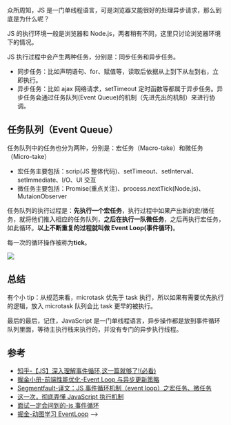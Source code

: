 众所周知，JS 是一门单线程语言，可是浏览器又能很好的处理异步请求，那么到底是为什么呢？

JS 的执行环境一般是浏览器和 Node.js，两者稍有不同，这里只讨论浏览器环境下的情况。

JS 执行过程中会产生两种任务，分别是：同步任务和异步任务。

- 同步任务：比如声明语句、for、赋值等，读取后依据从上到下从左到右，立即执行。
- 异步任务：比如 ajax 网络请求，setTimeout 定时函数等都属于异步任务。异步任务会通过任务队列(Event Queue)的机制（先进先出的机制）来进行协调。

## 任务队列（Event Queue）

任务队列中的任务也分为两种，分别是：宏任务（Macro-take）和微任务（Micro-take）

- 宏任务主要包括：scrip(JS 整体代码)、setTimeout、setInterval、setImmediate、I/O、UI 交互
- 微任务主要包括：Promise(重点关注)、process.nextTick(Node.js)、MutaionObserver

任务队列的执行过程是：**先执行一个宏任务**，执行过程中如果产出新的宏/微任务，就将他们推入相应的任务队列，**之后在执行一队微任务**，之后再执行宏任务，如此循环。**以上不断重复的过程就叫做 Event Loop(事件循环)**。

每一次的循环操作被称为**tick**。

![](//p3-juejin.byteimg.com/tos-cn-i-k3u1fbpfcp/52bec546cf0748f9b89f5ca537d77baa~tplv-k3u1fbpfcp-zoom-1.image)

<!--
## 理解微任务和宏任务的执行执行过程

```js
console.log("script start");

setTimeout(function() {
  console.log("setTimeout");
}, 0);

Promise.resolve()
  .then(function() {
    console.log("promise1");
  })
  .then(function() {
    console.log("promise2");
  });

console.log("script end");
```

按照上面的内容，分析执行步骤：

1. 宏任务：执行整体代码（相当于`<script>`中的代码）：
   1. 输出: `script start`
   2. 遇到 setTimeout，加入宏任务队列，当前宏任务队列(setTimeout)
   3. 遇到 promise，加入微任务，当前微任务队列(promise1)
   4. 输出：`script end`
2. 微任务：执行微任务队列（promise1）
   1. 输出：`promise1`，then 之后产生一个微任务，加入微任务队列，当前微任务队列（promise2）
   2. 执行 then，输出`promise2`
3. 执行渲染操作，更新界面（敲黑板划重点）。
4. 宏任务：执行 setTimeout
   1. 输出：`setTimeout`

## Promise 的执行

`new Promise(..)`中的代码，也是同步代码，会立即执行。只有`then`之后的代码，才是异步执行的代码，是一个微任务。

```js
console.log("script start");

setTimeout(function() {
  console.log("timeout1");
}, 10);

new Promise((resolve) => {
  console.log("promise1");
  resolve();
  setTimeout(() => console.log("timeout2"), 10);
}).then(function() {
  console.log("then1");
});

console.log("script end");
```

**步骤解析：**

- 当前任务队列：微任务: [], 宏任务：[`<script>`]

1. 宏任务：
   1. 输出: `script start`
   2. 遇到 timeout1，加入宏任务
   3. 遇到 Promise，输出`promise1`，直接 resolve，将 then 加入微任务，遇到 timeout2，加入宏任务。
   4. 输出`script end`
   5. 宏任务第一个执行结束

- 当前任务队列：微任务[then1]，宏任务[timeou1, timeout2]

1. 微任务：
   1. 执行 then1，输出`then1`
   2. 微任务队列清空

- 当前任务队列：微任务[]，宏任务[timeou1, timeout2]

1. 宏任务：
   1. 输出`timeout1`
   2. 输出`timeout2`

- 当前任务队列：微任务[]，宏任务[timeou2]

4. 微任务：
   1. 为空跳过

- 当前任务队列：微任务[]，宏任务[timeou2]

5. 宏任务：
   1. 输出`timeout2`

## async/await 的执行

async 和 await 其实就是 Generator 和 Promise 的语法糖。

async 函数和普通 函数没有什么不同，他只是表示这个函数里有异步操作的方法，并返回一个 Promise 对象

翻译过来其实就是：

```js
// async/await 写法
async function async1() {
  console.log("async1 start");
  await async2();
  console.log("async1 end");
}
// Promise 写法
async function async1() {
  console.log("async1 start");
  Promise.resolve(async2()).then(() => console.log("async1 end"));
}
```

看例子：

```js
async function async1() {
  console.log("async1 start");
  await async2();
  console.log("async1 end");
}
async function async2() {
  console.log("async2");
}
async1();
setTimeout(() => {
  console.log("timeout");
}, 0);
new Promise(function(resolve) {
  console.log("promise1");
  resolve();
}).then(function() {
  console.log("promise2");
});
console.log("script end");
```

**步骤解析：**

- 当前任务队列：宏任务：[`<script>`]，微任务: []

1. 宏任务：
   1. **输出：**`async1 start`
   2. 遇到 async2，**输出：**`async2`，并将 then（async1 end）加入微任务
   3. 遇到 setTimeout，加入宏任务。
   4. 遇到 Promise，**输出：**`promise1`，直接 resolve，将 then(promise2)加入微任务
   5. **输出：**`script end`

- 当前任务队列：微任务[promise2, async1 end]，宏任务[timeout]

2. 微任务：
   1. **输出：**`promise2`
   2. promise2 出队
   3. **输出：**`async1 end`
   4. async1 end 出队
   5. 微任务队列清空

- 当前任务队列：微任务[]，宏任务[timeout]

3. 宏任务：
   1. **输出：**`timeout`
   2. timeout 出队，宏任务清空

**"任务队列"是一个事件的队列（也可以理解成消息的队列），IO 设备完成一项任务，就在"任务队列"中添加一个事件，表示相关的异步任务可以进入"执行栈"了**。主线程读取"任务队列"，就是读取里面有哪些事件。

"任务队列"中的事件，除了 IO 设备的事件以外，还包括一些用户产生的事件（比如鼠标点击、页面滚动等等）。只要指定过回调函数，这些事件发生时就会进入"任务队列"，等待主线程读取。

所谓"回调函数"（callback），就是那些会被主线程挂起来的代码。异步任务必须指定回调函数，当主线程开始执行异步任务，就是执行对应的回调函数。

"任务队列"是一个先进先出的数据结构，排在前面的事件，优先被主线程读取。主线程的读取过程基本上是自动的，只要执行栈一清空，"任务队列"上第一位的事件就自动进入主线程。但是，由于存在后文提到的"定时器"功能，主线程首先要检查一下执行时间，某些事件只有到了规定的时间，才能返回主线程。

----JavaScript 中没有任何代码时立即执行的，都是进程空闲时尽快执行

## setTimerout 并不准确

由上我们已经知道了 setTimeout 是一个宏任务，会被添加到宏任务队列当中去，按顺序执行，如果前面有。

**setTimeout() 的第二个参数是为了告诉 JavaScript 再过多长时间把当前任务添加到队列中。**

如果队列是空的，那么添加的代码会立即执行；如果队列不是空的，那么它就要等前面的代码执行完了以后再执行。

看代码：

```js
const s = new Date().getSeconds();
console.log("script start");
new Promise((resolve) => {
  console.log("promise");
  resolve();
}).then(() => {
  console.log("then1");
  while (true) {
    if (new Date().getSeconds() - s >= 4) {
      console.log("while");
      break;
    }
  }
});
setTimeout(() => {
  console.log("timeout");
}, 2000);
console.log("script end");
```

因为 then 是一个微任务，会先于 setTimeout 执行，所以，虽然 setTimeout 是在两秒后加入的宏任务，但是因为 then 中的在 while 操作被延迟了 4s，所以一直推迟到了 4s 秒后才执行的 setTimeout。

所以输出的顺序是：script start、promise、script end、then1。
四秒后输出：while、timeout

注意：关于 setTimeout 要补充的是，即便主线程为空，0 毫秒实际上也是达不到的。根据 HTML 的标准，最低是 4 毫秒。有兴趣的同学可以自行了解。

<!-- ### 异步渲染策略 -->
<!-- 以 Vue 为例 nextTick -->

## 总结

有个小 tip：从规范来看，microtask 优先于 task 执行，所以如果有需要优先执行的逻辑，放入 microtask 队列会比 task 更早的被执行。

最后的最后，记住，JavaScript 是一门单线程语言，异步操作都是放到事件循环队列里面，等待主执行栈来执行的，并没有专门的异步执行线程。

## 参考

- [知乎-【JS】深入理解事件循环,这一篇就够了!(必看)](https://zhuanlan.zhihu.com/p/87684858)
- [掘金小册-前端性能优化-Event Loop 与异步更新策略](https://juejin.im/book/6844733750048210957/section/6844733750115303432)
- [Segmentfault-译文：JS 事件循环机制（event loop）之宏任务、微任务](https://segmentfault.com/a/1190000014940904)
- [这一次，彻底弄懂 JavaScript 执行机制](https://mp.weixin.qq.com/s?__biz=MzA4Nzg0MDM5Nw==&mid=2247486568&idx=1&sn=91f3fde0aa78c134a16c4b0054ebc058&chksm=90320f8aa745869c19f2b0beb1fc886e160eacf0cc14b719c653ff456a0bb467c6e44e5c09c1&mpshare=1&scene=1&srcid=0910nzUOwvfbNR5EuDA5jkIs&sharer_sharetime=1599700920750&sharer_shareid=68eb5b2b3e4592fb6bbcbd3555f71d06&key=6664ac14267ba668dd7a9b3568fb19fc1a9d077d8bf208be893b1f93a7ed6f92a9a65754ef98a7eceafae90d0c9cee233bdfb783029046af129e7ea6bca7c67c7b7784173f389412ef9eec2dc302f904bcde9474621957b8673b576ff5096afcfe087afe60ab7b10a6e88f3898b8c9d47bfd7fa2de7bc3e80a353ab2011c0b1a&ascene=1&uin=MjY5MTk2ODkxOQ%3D%3D&devicetype=Windows+10+x64&version=62090529&lang=zh_CN&exportkey=A1QngDpbd7oBvzKd78v7Ikk%3D&pass_ticket=CyghTbXdqVMYt3zerRhF2HxsE7Eo4g3TxIWpRfYzWvvAtCpvyt6Ex0D4718Fhi%2FR&wx_header=0)
- [面试一定会问到的-js 事件循环](https://mp.weixin.qq.com/s?__biz=MzA4ODUzNTE2Nw==&mid=2451049376&idx=1&sn=2ab8d83f92b710bd6bf5da0c64cf3e21&chksm=87c412b0b0b39ba6d0ab06f0b26b1ced5cb35dd7c44bb4309aa05bafc0b4e354ed41997eff7f&mpshare=1&scene=1&srcid=09103ic17JhVKBc8J44uJvZB&sharer_sharetime=1599699680888&sharer_shareid=68eb5b2b3e4592fb6bbcbd3555f71d06&key=82003248020682faeafe66402d47658ff652fa14a8cbd6e827e9cd96549ae65bb893329ffeac5b794e0819eec65acc440d922288d5f72a3b3875cc3cd8eaeae9862d98cfcc056321f4acf4a3130b42bedb166d95d5e136673958adeadf0e6870638e90bdc968428e0151acc9aa91f31c7b482b8a6215cae8edf475f408faf435&ascene=1&uin=MjY5MTk2ODkxOQ%3D%3D&devicetype=Windows+10+x64&version=62090529&lang=zh_CN&exportkey=A2iEX7bxzZv29Cbl2TuTJFw%3D&pass_ticket=CyghTbXdqVMYt3zerRhF2HxsE7Eo4g3TxIWpRfYzWvvAtCpvyt6Ex0D4718Fhi%2FR&wx_header=0)
- [掘金-动图学习 EventLoop](https://juejin.cn/post/6969028296893792286) -->
